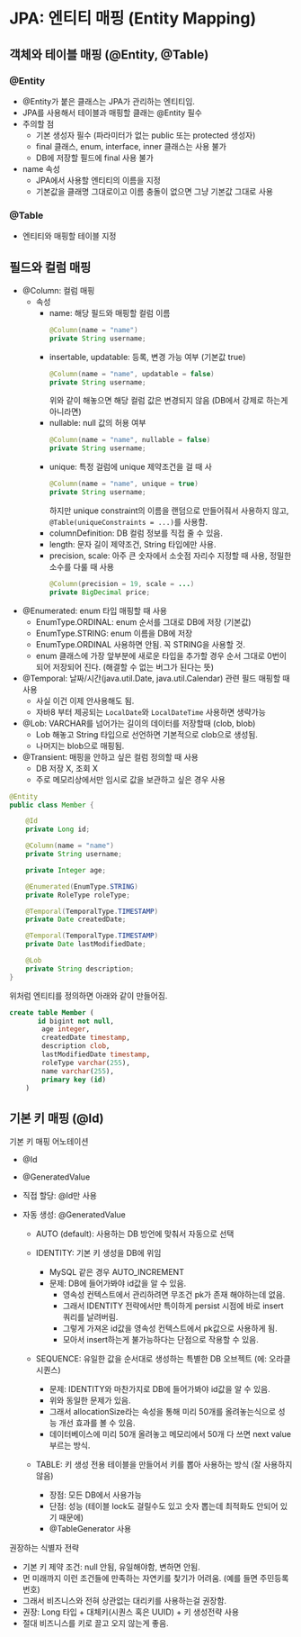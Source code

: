 # JPA: 엔티티 매핑 (Entity Mapping)

## 객체와 테이블 매핑 (@Entity, @Table)

### @Entity

- @Entity가 붙은 클래스는 JPA가 관리하는 엔티티임.
- JPA를 사용해서 테이블과 매핑할 클래는 @Entity 필수
- 주의할 점
  - 기본 생성자 필수 (파라미터가 없는 public 또는 protected 생성자)
  - final 클래스, enum, interface, inner 클래스는 사용 불가
  - DB에 저장할 필드에 final 사용 불가
- name 속성
  - JPA에서 사용할 엔티티의 이름을 지정
  - 기본값을 클래명 그대로이고 이름 충돌이 없으면 그냥 기본값 그대로 사용

### @Table

- 엔티티와 매핑할 테이블 지정

## 필드와 컬럼 매핑

- @Column: 컬럼 매핑
  - 속성
    - name: 해당 필드와 매핑할 컬럼 이름
      ```java
      @Column(name = "name")
      private String username;
      ```
    - insertable, updatable: 등록, 변경 가능 여부 (기본값 true)
      ```java
      @Column(name = "name", updatable = false)
      private String username;
      ```
      위와 같이 해놓으면 해당 컬럼 값은 변경되지 않음 (DB에서 강제로 하는게 아니라면)
    - nullable: null 값의 허용 여부
      ```java
      @Column(name = "name", nullable = false)
      private String username;
      ```
    - unique: 특정 걸럼에 unique 제약조건을 걸 때 사
      ```java
      @Column(name = "name", unique = true)
      private String username;
      ```
      하지만 unique constraint의 이름을 랜덤으로 만들어줘서 사용하지 않고, `@Table(uniqueConstraints = ...)`를 사용함.
    - columnDefinition: DB 컬럼 정보를 직접 줄 수 있음.
    - length: 문자 길이 제약조건, String 타입에만 사용.
    - precision, scale: 아주 큰 숫자에서 소숫점 자리수 지정할 때 사용, 정밀한 소수를 다룰 때 사용
      ```java
      @Column(precision = 19, scale = ...)
      private BigDecimal price;
      ```
- @Enumerated: enum 타입 매핑할 때 사용
  - EnumType.ORDINAL: enum 순서를 그대로 DB에 저장 (기본값)
  - EnumType.STRING: enum 이름을 DB에 저장
  - EnumType.ORDINAL 사용하면 안됨. 꼭 STRING을 사용할 것.
  - enum 클래스에 가장 앞부분에 새로운 타입을 추가할 경우 순서 그대로 0번이 되어 저장되어 진다. (해결할 수 없는 버그가 된다는 뜻)
- @Temporal: 날짜/시간(java.util.Date, java.util.Calendar) 관련 필드 매핑할 때 사용
  - 사실 이건 이제 안사용해도 됨.
  - 자바8 부터 제공되는 `LocalDate`와 `LocalDateTime` 사용하면 생략가능
- @Lob: VARCHAR를 넘어가는 길이의 데이터를 저장할때 (clob, blob)
  - Lob 해놓고 String 타입으로 선언하면 기본적으로 clob으로 생성됨.
  - 나머지는 blob으로 매핑됨.
- @Transient: 매핑을 안하고 싶은 컬럼 정의할 때 사용
  - DB 저장 X, 조회 X
  - 주로 메모리상에서만 임시로 값을 보관하고 싶은 경우 사용

```java
@Entity
public class Member {

    @Id
    private Long id;

    @Column(name = "name")
    private String username;

    private Integer age;

    @Enumerated(EnumType.STRING)
    private RoleType roleType;

    @Temporal(TemporalType.TIMESTAMP)
    private Date createdDate;

    @Temporal(TemporalType.TIMESTAMP)
    private Date lastModifiedDate;

    @Lob
    private String description;
}
```

위처럼 엔티티를 정의하면 아래와 같이 만들어짐.

```sql
create table Member (
       id bigint not null,
        age integer,
        createdDate timestamp,
        description clob,
        lastModifiedDate timestamp,
        roleType varchar(255),
        name varchar(255),
        primary key (id)
    )
```

## 기본 키 매핑 (@Id)

기본 키 매핑 어노테이션

- @Id
- @GeneratedValue

- 직접 할당: @Id만 사용
- 자동 생성: @GeneratedValue

  - AUTO (default): 사용하는 DB 방언에 맞춰서 자동으로 선택
  - IDENTITY: 기본 키 생성을 DB에 위임

    - MySQL 같은 경우 AUTO_INCREMENT
    - 문제: DB에 들어가봐야 id값을 알 수 있음.
      - 영속성 컨텍스트에서 관리하려면 무조건 pk가 존재 해야하는데 없음.
      - 그래서 IDENTITY 전략에서만 특이하게 persist 시점에 바로 insert 쿼리를 날려버림.
      - 그렇게 가져온 id값을 영속성 컨텍스트에서 pk값으로 사용하게 됨.
      - 모아서 insert하는게 불가능하다는 단점으로 작용할 수 있음.

  - SEQUENCE: 유일한 값을 순서대로 생성하는 특별한 DB 오브젝트 (에: 오라클 시퀀스)
    - 문제: IDENTITY와 마찬가지로 DB에 들어가봐야 id값을 알 수 있음.
    - 위와 동일한 문제가 있음.
    - 그래서 allocationSize라는 속성을 통해 미리 50개를 올려놓는식으로 성능 개선 효과를 볼 수 있음.
    - 데이터베이스에 미리 50개 올려놓고 메모리에서 50개 다 쓰면 next value 부르는 방식.
  - TABLE: 키 생성 전용 테이블을 만들어서 키를 뽑아 사용하는 방식 (잘 사용하지 않음)
    - 장점: 모든 DB에서 사용가능
    - 단점: 성능 (테이블 lock도 걸릴수도 있고 숫자 뽑는데 최적화도 안되어 있기 때문에)
    - @TableGenerator 사용

권장하는 식별자 전략

- 기본 키 제약 조건: null 안됨, 유일해야함, 변하면 안됨.
- 먼 미래까지 이런 조건들에 만족하는 자연키를 찾기가 어려움. (예를 들면 주민등록번호)
- 그래서 비즈니스와 전혀 상관없는 대리키를 사용하는걸 권장함.
- 권장: Long 타입 + 대체키(시퀀스 혹은 UUID) + 키 생성전략 사용
- 절대 비즈니스를 키로 끌고 오지 않는게 좋음.
